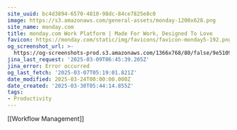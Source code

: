 ```yaml
---
site_uuid: bc4d3894-6570-4810-98dc-84ce7825e8c0
image: https://s3.amazonaws.com/general-assets/monday-1200x628.png
site_name: monday.com
title: monday.com Work Platform | Made For Work, Designed To Love
favicon: https://monday.com/static/img/favicons/favicon-monday5-192.png
og_screenshot_url: >-
  https://og-screenshots-prod.s3.amazonaws.com/1366x768/80/false/9e5109a0eb1af54a325124f37a1b6282493bd84c5b14e267503bbe9c5a151cff.jpeg
jina_last_request: '2025-03-09T06:45:39.205Z'
jina_error: Error occurred
og_last_fetch: '2025-03-07T05:19:01.821Z'
date_modified: 2025-03-24T00:00:00.000Z
date_created: '2025-03-30T05:44:14.855Z'
tags:
- Productivity
---
```









[[Workflow Management]]

